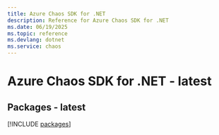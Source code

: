 ```yaml
---
title: Azure Chaos SDK for .NET
description: Reference for Azure Chaos SDK for .NET
ms.date: 06/19/2025
ms.topic: reference
ms.devlang: dotnet
ms.service: chaos
---
```

# Azure Chaos SDK for .NET - latest
## Packages - latest
[!INCLUDE [packages](chaos-index.md)]
